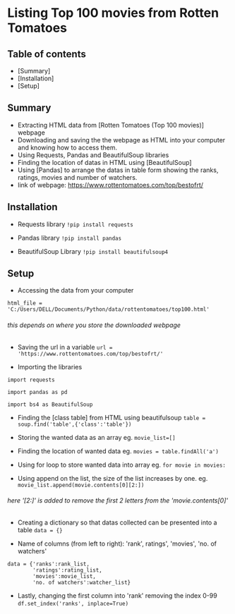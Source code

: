 # Listing Top 100 movies from Rotten Tomatoes

## Table of contents
* [Summary]
* [Installation]
* [Setup]

## Summary
* Extracting HTML data from [Rotten Tomatoes (Top 100 movies)] webpage
* Downloading and saving the the webpage as HTML into your computer and knowing how to access them.
* Using Requests, Pandas and BeautifulSoup libraries
* Finding the location of datas in HTML using [BeautifulSoup]
* Using [Pandas] to arrange the datas in table form showing the ranks, ratings, movies and number of watchers.
* link of webpage: https://www.rottentomatoes.com/top/bestofrt/


## Installation
* Requests library `!pip install requests`

* Pandas library `!pip install pandas`


* BeautifulSoup Library `!pip install beautifulsoup4`


## Setup
* Accessing the data from your computer 

`html_file = 'C:/Users/DELL/Documents/Python/data/rottentomatoes/top100.html'`
###### this depends on where you store the downloaded webpage



* Saving the url in a variable `url = 'https://www.rottentomatoes.com/top/bestofrt/'`



* Importing the libraries 

`import requests`

`import pandas as pd`

`import bs4 as BeautifulSoup`

* Finding the [class table] from HTML using beautifulsoup `table = soup.find('table',{'class':'table'})` 

* Storing the wanted data as an array eg. `movie_list=[]`

* Finding the location of wanted data eg. `movies = table.findAll('a')`

* Using for loop to store wanted data into array eg. `for movie in movies:`

* Using append on the list, the size of the list increases by one. eg.
`movie_list.append(movie.contents[0][2:])`
###### here '[2:]' is added to remove the first 2 letters from the 'movie.contents[0]'


* Creating a dictionary so that datas collected can be presented into a table `data = {}`

* Name of columns (from left to right): 'rank', ratings', 'movies', 'no. of watchers' 
```
data = {'ranks':rank_list,
        'ratings':rating_list,
        'movies':movie_list,
        'no. of watchers':watcher_list}
```


* Lastly, changing the first column into 'rank' removing the index 0-99 `df.set_index('ranks', inplace=True)`